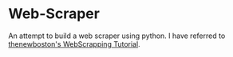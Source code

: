 # Web-Scraper
An attempt to build a web scraper using python. I have referred to [thenewboston's WebScrapping Tutorial](https://www.youtube.com/playlist?list=PL6gx4Cwl9DGA8Vys-f48mAH9OKSUyav0q).
